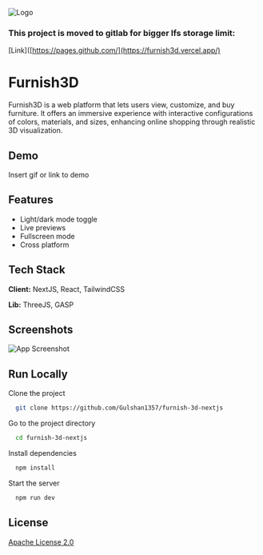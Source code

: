 ![Logo](https://dev-to-uploads.s3.amazonaws.com/uploads/articles/th5xamgrr6se0x5ro4g6.png)

### This project is moved to gitlab for bigger lfs storage limit:

[Link]([https://pages.github.com/](https://furnish3d.vercel.app/)

# Furnish3D

Furnish3D is a web platform that lets users view, customize, and buy furniture. It offers an immersive experience with interactive configurations of colors, materials, and sizes, enhancing online shopping through realistic 3D visualization.

## Demo

Insert gif or link to demo

## Features

- Light/dark mode toggle
- Live previews
- Fullscreen mode
- Cross platform

## Tech Stack

**Client:** NextJS, React, TailwindCSS

**Lib:** ThreeJS, GASP

## Screenshots

![App Screenshot](https://via.placeholder.com/468x300?text=App+Screenshot+Here)

## Run Locally

Clone the project

```bash
  git clone https://github.com/Gulshan1357/furnish-3d-nextjs
```

Go to the project directory

```bash
  cd furnish-3d-nextjs
```

Install dependencies

```bash
  npm install
```

Start the server

```bash
  npm run dev
```

## License

[Apache License 2.0](https://github.com/Gulshan1357/furnish-3d-nextjs/blob/master/LICENSE)
